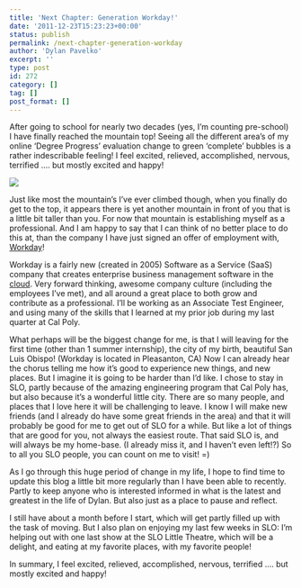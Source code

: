 ```yaml
---
title: 'Next Chapter: Generation Workday!'
date: '2011-12-23T15:23:23+00:00'
status: publish
permalink: /next-chapter-generation-workday
author: 'Dylan Pavelko'
excerpt: ''
type: post
id: 272
category: []
tag: []
post_format: []
---
```

After going to school for nearly two decades (yes, I’m counting pre-school) I have finally reached the mountain top! Seeing all the different area’s of my online ‘Degree Progress’ evaluation change to green ‘complete’ bubbles is a rather indescribable feeling! I feel excited, relieved, accomplished, nervous, terrified …. but mostly excited and happy!

![](https://i2.wp.com/farm5.staticflickr.com/4040/4580157055_84d7a25301_z.jpg?resize=448%2C216)

Just like most the mountain’s I’ve ever climbed though, when you finally do get to the top, it appears there is yet another mountain in front of you that is a little bit taller than you. For now that mountain is establishing myself as a professional. And I am happy to say that I can think of no better place to do this at, than the company I have just signed an offer of employment with, [Workday](http://www.workday.com/)!

Workday is a fairly new (created in 2005) Software as a Service (SaaS) company that creates enterprise business management software in the [cloud](http://en.wikipedia.org/wiki/Cloud_computing). Very forward thinking, awesome company culture (including the employees I’ve met), and all around a great place to both grow and contribute as a professional. I’ll be working as an Associate Test Engineer, and using many of the skills that I learned at my prior job during my last quarter at Cal Poly.

What perhaps will be the biggest change for me, is that I will leaving for the first time (other than 1 summer internship), the city of my birth, beautiful San Luis Obispo! (Workday is located in Pleasanton, CA) Now I can already hear the chorus telling me how it’s good to experience new things, and new places. But I imagine it is going to be harder than I’d like. I chose to stay in SLO, partly because of the amazing engineering program that Cal Poly has, but also because it’s a wonderful little city. There are so many people, and places that I love here it will be challenging to leave. I know I will make new friends (and I already do have some great friends in the area) and that it will probably be good for me to get out of SLO for a while. But like a lot of things that are good for you, not always the easiest route. That said SLO is, and will always be my home-base. (I already miss it, and I haven’t even left!?) So to all you SLO people, you can count on me to visit! =)

As I go through this huge period of change in my life, I hope to find time to update this blog a little bit more regularly than I have been able to recently. Partly to keep anyone who is interested informed in what is the latest and greatest in the life of Dylan. But also just as a place to pause and reflect.

I still have about a month before I start, which will get partly filled up with the task of moving. But I also plan on enjoying my last few weeks in SLO: I’m helping out with one last show at the SLO Little Theatre, which will be a delight, and eating at my favorite places, with my favorite people!

In summary, I feel excited, relieved, accomplished, nervous, terrified …. but mostly excited and happy!